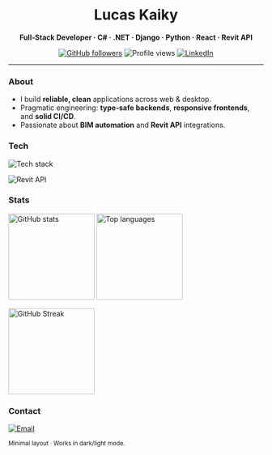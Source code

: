 <h1 align="center">Lucas Kaiky</h1>
<p align="center"><b>Full‑Stack Developer · C# · .NET · Django · Python · React · Revit API</b></p>

<p align="center">
  <a href="https://github.com/LucasKaiky?tab=followers"><img src="https://img.shields.io/github/followers/LucasKaiky?label=Followers&style=flat" alt="GitHub followers"></a>
  <img src="https://komarev.com/ghpvc/?username=LucasKaiky&style=flat&label=Profile+Views" alt="Profile views"/>
  <a href="https://www.linkedin.com/in/lucas-kaiky-pessoa-pinho-de-carvalho-263821232/"><img src="https://img.shields.io/badge/LinkedIn-0A66C2?logo=linkedin&logoColor=white&style=flat" alt="LinkedIn"></a>
</p>

---

### About
- I build **reliable, clean** applications across web & desktop.
- Pragmatic engineering: **type‑safe backends**, **responsive frontends**, and **solid CI/CD**.
- Passionate about **BIM automation** and **Revit API** integrations.

### Tech
<p>
  <img src="https://skillicons.dev/icons?i=cs,dotnet,py,django,react,js,html,css,docker,git,github,vscode&perline=12" alt="Tech stack" />
</p>
<p>
  <img src="https://img.shields.io/badge/Revit%20API-Autodesk-0696D7?logo=autodesk&logoColor=white&style=flat" alt="Revit API" />
</p>

### Stats
<p>
  <img height="170" src="https://github-readme-stats.vercel.app/api?username=LucasKaiky&show_icons=true&hide_title=true&include_all_commits=true&rank_icon=github&theme=transparent" alt="GitHub stats"/>
  <img height="170" src="https://github-readme-stats.vercel.app/api/top-langs/?username=LucasKaiky&layout=compact&hide_title=true&theme=transparent" alt="Top languages"/>
</p>
<p>
  <img height="170" src="https://streak-stats.demolab.com?user=LucasKaiky&theme=transparent&hide_border=true" alt="GitHub Streak"/>
</p>

### Contact
<p>
  <a href="mailto:lucaspessoapinho@gmail.com"><img src="https://img.shields.io/badge/Email-181717?logo=gmail&logoColor=white&style=flat" alt="Email"/></a>
</p>

<sub>Minimal layout · Works in dark/light mode.</sub>
